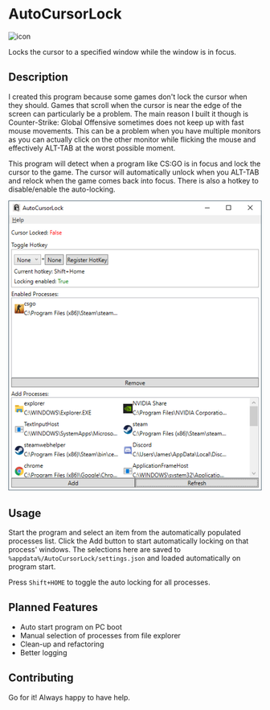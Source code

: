 # AutoCursorLock

![icon](./AutoCursorLock/favicon.ico)

Locks the cursor to a specified window while the window is in focus.

## Description

I created this program because some games don't lock the cursor when they should. Games that scroll when the cursor is near the edge of the screen can particularly be a problem. The main reason I built it though is Counter-Strike: Global Offensive sometimes does not keep up with fast mouse movements. This can be a problem when you have multiple monitors as you can actually click on the other monitor while flicking the mouse and effectively ALT-TAB at the worst possible moment.

This program will detect when a program like CS:GO is in focus and lock the cursor to the game. The cursor will automatically unlock when you ALT-TAB and relock when the game comes back into focus. There is also a hotkey to disable/enable the auto-locking.

![Screenshot](./images/Screenshot.png)

## Usage

Start the program and select an item from the automatically populated processes list. Click the Add button to start automatically locking on that process' windows. The selections here are saved to `%appdata%/AutoCursorLock/settings.json` and loaded automatically on program start.

Press `Shift+HOME` to toggle the auto locking for all processes.

## Planned Features

- Auto start program on PC boot
- Manual selection of processes from file explorer
- Clean-up and refactoring
- Better logging

## Contributing

Go for it! Always happy to have help.